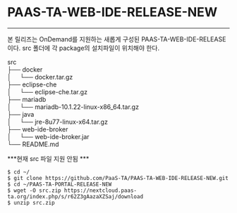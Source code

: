 # PAAS-TA-WEB-IDE-RELEASE-NEW

---
본 릴리즈는 OnDemand를 지원하는 새롭게 구성된 PAAS-TA-WEB-IDE-RELEASE이다.
src 폴더에 각 package의 설치파일이 위치해야 한다.

src <br>
├── docker <br>
│     └── docker.tar.gz <br>
├── eclipse-che <br>
│     └── eclipse-che.tar.gz <br>
├── mariadb <br>
│     └── mariadb-10.1.22-linux-x86_64.tar.gz <br>
├── java <br>
│     └── jre-8u77-linux-x64.tar.gz <br>
├── web-ide-broker <br>
│     └── web-ide-broker.jar <br>
└── README.md <br>


***현재 src 파일 지원 안됨 ***

```
$ cd ~/
$ git clone https://github.com/PaaS-TA/PAAS-TA-WEB-IDE-RELEASE-NEW.git
$ cd ~/PAAS-TA-PORTAL-RELEASE-NEW
$ wget -O src.zip https://nextcloud.paas-ta.org/index.php/s/r62Z3gAazaXZSaj/download
$ unzip src.zip
```
